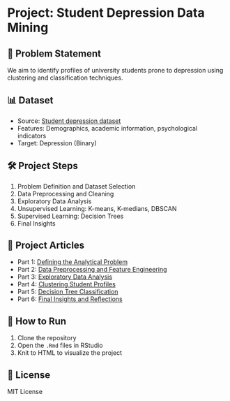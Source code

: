 # Project: Student Depression Data Mining

## 📌 Problem Statement
We aim to identify profiles of university students prone to depression using clustering and classification techniques.

## 📊 Dataset
- Source: [Student depression dataset](https://www.kaggle.com/datasets/hopesb/student-depression-dataset)
- Features: Demographics, academic information, psychological indicators
- Target: Depression (Binary)

## 🛠️ Project Steps
1. Problem Definition and Dataset Selection
2. Data Preprocessing and Cleaning
3. Exploratory Data Analysis
4. Unsupervised Learning: K-means, K-medians, DBSCAN
5. Supervised Learning: Decision Trees
6. Final Insights

## 🔗 Project Articles
- Part 1: [Defining the Analytical Problem](link-to-medium)
- Part 2: [Data Preprocessing and Feature Engineering](link-to-medium)
- Part 3: [Exploratory Data Analysis](link-to-medium)
- Part 4: [Clustering Student Profiles](link-to-medium)
- Part 5: [Decision Tree Classification](link-to-medium)
- Part 6: [Final Insights and Reflections](link-to-medium)

## 🚀 How to Run
1. Clone the repository
2. Open the `.Rmd` files in RStudio
3. Knit to HTML to visualize the project

## 📄 License
MIT License
